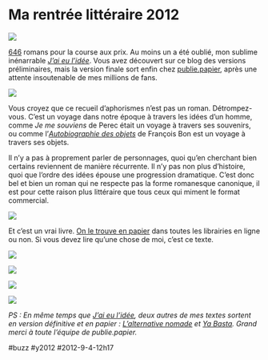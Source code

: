 # Ma rentrée littéraire 2012

![](_i/id1.webp)

[646](http://www.actualitte.com/librairies/les-100-000-exemplaires-une-economie-qui-se-decide-de-plus-en-plus-tot-36421.htm) romans pour la course aux prix. Au moins un a été oublié, mon sublime inénarrable *[J’ai eu l’idée](../../page/id)*. Vous avez découvert sur ce blog des versions préliminaires, mais la version finale sort enfin chez [publie.papier](http://publiepapier.fr/), après une attente insoutenable de mes millions de fans.

[![](_i/id1.webp)](../../page/id)

Vous croyez que ce recueil d’aphorismes n’est pas un roman. Détrompez-vous. C’est un voyage dans notre époque à travers les idées d’un homme, comme *Je me souviens* de Perec était un voyage à travers ses souvenirs, ou comme l’[*Autobiographie des objets*](../8/francois-bon-et-le-diy.md) de François Bon est un voyage à travers ses objets.

Il n’y a pas à proprement parler de personnages, quoi qu’en cherchant bien certains reviennent de manière récurrente. Il n’y pas non plus d’histoire, quoi que l’ordre des idées épouse une progression dramatique. C’est donc bel et bien un roman qui ne respecte pas la forme romanesque canonique, il est pour cette raison plus littéraire que tous ceux qui miment le format commercial.

![](_i/id2.webp)

Et c’est un vrai livre. [On le trouve en papier](../../page/id) dans toutes les librairies en ligne ou non. Si vous devez lire qu’une chose de moi, c’est ce texte.

![](_i/id-p1.png)

![](_i/id-p2.png)

![](_i/id-p3.png)

![](_i/id-p4.png)

*PS : En même temps que *[J’ai eu l’idée](../../page/id)*, deux autres de mes textes sortent en version définitive et en papier : *[L’alternative nomade](../../books/alternative-nomade.md)* et *[Ya Basta](../../page/ya-basta)*. Grand merci à toute l’équipe de publie.papier.*

#buzz #y2012 #2012-9-4-12h17
